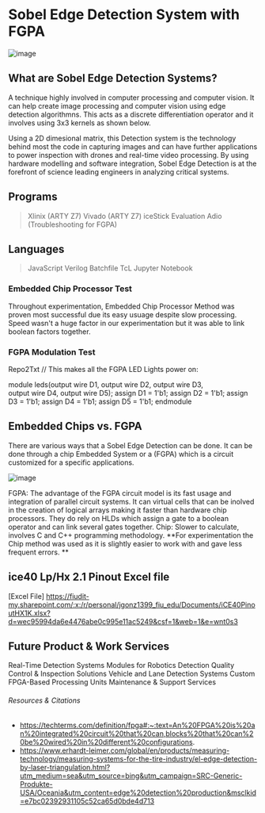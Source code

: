 # Sobel Edge Detection System with FGPA 
![image](https://github.com/user-attachments/assets/fd6eff4e-ab69-41b2-a017-66208e638eda)




## What are Sobel Edge Detection Systems? 
A technique highly involved in computer processing and computer vision. It can help create image processing and
computer vision using edge detection algorithmns. This acts as a discrete differentiation operator and it involves 
using 3x3 kernels as shown below. 



Using a 2D dimesional matrix, this Detection system is the technology behind most the code in capturing images 
and can have further applications to power inspection with drones and real-time video processing. By using 
hardware modelling and software integration, Sobel Edge Detection is at the forefront of science leading 
engineers in analyzing critical systems. 

## Programs 
> Xlinix (ARTY Z7)
> Vivado (ARTY Z7)
> iceStick Evaluation
> Adio (Troubleshooting for FGPA)



## Languages 
> JavaScript
> Verilog
> Batchfile
> TcL
> Jupyter Notebook


### Embedded Chip Processor Test 
Throughout experimentation, Embedded Chip Processor Method was proven most successful due its easy usuage despite slow processing. Speed wasn't a huge factor in our experimentation 
but it was able to link boolean factors together. 

### FGPA Modulation Test 
Repo2Txt
// This makes all the FGPA LED Lights power on: 

module leds(output wire D1, 
            output wire D2, 
            output wire D3,  
            output wire D4, 
            output wire D5); 
assign D1 = 1'b1;
assign D2 = 1'b1;
assign D3 = 1'b1;
assign D4 = 1'b1;
assign D5 = 1'b1;
endmodule 

## Embedded Chips vs. FGPA 
There are various ways that a Sobel Edge Detection can be done. It can be done through a chip Embedded System or a (FGPA) which is a 
circuit customized for a specific applications. 

![image](https://github.com/user-attachments/assets/31798fd0-1380-4bae-ac95-9960e7de45f5)


FGPA: The advantage of the FGPA circuit model is its fast usage and integration of parallel circuit systems. It can virtual cells that can be inolved in the creation of logical arrays 
making it faster than hardware chip processors. They do rely on HLDs which assign a gate to a boolean operator and can link several gates together. 
Chip: Slower to calculate, involves C and C++ programming methodology. 
**For experimentation the Chip method was used as it is slightly easier to work with and gave less frequent errors. **

## ice40 Lp/Hx 2.1 Pinout Excel file
[Excel File] https://fiudit-my.sharepoint.com/:x:/r/personal/jgonz1399_fiu_edu/Documents/iCE40PinoutHX1K.xlsx?d=wec95994da6e4476abe0c995e11ac5249&csf=1&web=1&e=wnt0s3

## Future Product & Work Services
Real-Time  Detection Systems
Modules for Robotics Detection 
Quality Control & Inspection Solutions
Vehicle and Lane Detection Systems
Custom FPGA-Based Processing Units
Maintenance & Support Services

###### Resources & Citations 
- https://techterms.com/definition/fpga#:~:text=An%20FPGA%20is%20an%20integrated%20circuit%20that%20can,blocks%20that%20can%20be%20wired%20in%20different%20configurations.
- https://www.erhardt-leimer.com/global/en/products/measuring-technology/measuring-systems-for-the-tire-industry/el-edge-detection-by-laser-triangulation.html?utm_medium=sea&utm_source=bing&utm_campaign=SRC-Generic-Produkte-USA/Oceania&utm_content=edge%20detection%20production&msclkid=e7bc02392931105c52ca65d0bde4d713
